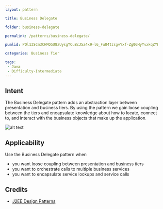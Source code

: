 ```yaml
---
layout: pattern

title: Business Delegate

folder: business-delegate

permalink: /patterns/business-delegate/

pumlid: POl13SCm3CHMQGU8zUysgYCuBcJ5a4x9-l6_Fu84tzsgvYxf-Zg06HyYvxkqZYE_6UBrD8YXr7DGrxmPxFJZYxTTeZVR9WFY5ZGu5j2wkad4wYgD8IIe_xQaZp9pw0C0

categories: Business Tier

tags:
 - Java
 - Difficulty-Intermediate
---
```


## Intent
The Business Delegate pattern adds an abstraction layer between
presentation and business tiers. By using the pattern we gain loose coupling
between the tiers and encapsulate knowledge about how to locate, connect to,
and interact with the business objects that make up the application.

![alt text](./etc/business-delegate.png "Business Delegate")

## Applicability
Use the Business Delegate pattern when

* you want loose coupling between presentation and business tiers
* you want to orchestrate calls to multiple business services
* you want to encapsulate service lookups and service calls

## Credits

* [J2EE Design Patterns](http://www.amazon.com/J2EE-Design-Patterns-William-Crawford/dp/0596004273/ref=sr_1_2)
